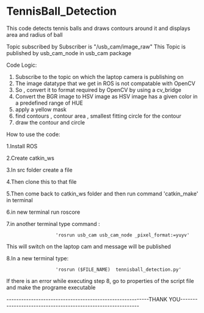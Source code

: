 # TennisBall_Detection
This code detects tennis balls and draws contours around it and displays area and radius of ball

Topic subscribed by Subscriber is "/usb_cam/image_raw"
This Topic is published by usb_cam_node in usb_cam package

Code Logic:
1) Subscribe to the topic on which the laptop camera is publishing on
2) The image datatype that we get in ROS is not compatable with OpenCV
3) So , convert it to format required by OpenCV by using a cv_bridge
4) Convert the BGR image to HSV image as HSV image has a given color in a predefined range of HUE
5) apply a yellow mask
6) find contours , contour area , smallest fitting circle for the contour
7) draw the contour and circle

How to use the code:

1.Install ROS

2.Create catkin_ws

3.In src folder create a file

4.Then clone this to that file

5.Then come back to catkin_ws folder and then run command 'catkin_make' in terminal

6.in new terminal run roscore

7.in another terminal type command :

                      'rosrun usb_cam usb_cam_node _pixel_format:=yuyv'
                      
  This will switch on the laptop cam and message will be published 

8.In a new terminal type:

                      'rosrun ($FILE_NAME)  tennisball_detection.py'
                      


If there is an error while executing step 8, go to properties of the script file and make the programe executable


----------------------------------------------------------THANK YOU-------------------------------------------------------------
